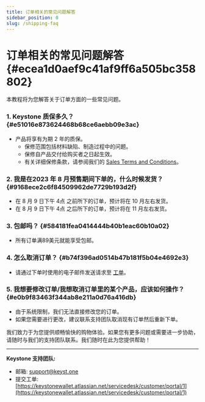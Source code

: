 ```yaml
---
title: 订单相关的常见问题解答
sidebar_position: 0
slug: /shipping-faq
---
```




# 订单相关的常见问题解答 {#ecea1d0aef9c41af9ff6a505bc358802}


本教程将为您解答关于订单方面的一些常见问题。


### 1. **Keystone 质保多久？** {#e51016e873624468b68ce6aebb09e3ac}

- 产品将享有为期 2 年的质保。
	- 保修范围包括材料缺陷、制造过程中的问题。
	- 保修自产品交付给购买者之日起生效。
	- 有关详细保修条款，请参阅我们的 [Sales Terms and Conditions](https://keyst.one/sales-terms-and-conditions)。

### **2. 我是在2023 年 8 月预售期间下单的，什么时候发货？** {#9168ece2c6f84509962de7729b193d2f}

- 在 8 月 9 日下午 4点 之前所下的订单，预计将在 10 月左右发货。
- 在 8 月 9 日下午 4点 之后所下的订单，预计将在 11 月左右发货。

### **3. 包邮吗？** {#584181fea0414444b40b1eac60b10a02}

- 所有订单满89美元就能享受包邮。

### **4. 怎么取消订单？** {#b74f396ad0514b47b181f5b04e4692e3}

- 请通过下单时使用的电子邮件发送请求至 [工单](https://keystonewallet.atlassian.net/servicedesk/customer/portal/1)。

### **5. 我想要修改订单/我想取消订单里的某个产品，应该如何操作？** {#e0b9f83463f344ab8e211a0d76a416db}

- 由于系统限制，我们无法直接修改您的订单。
- 如果您需要进行更改，建议联系支持团队取消现有订单然后重新下单。

我们致力于为您提供顺畅愉快的购物体验。如果您有更多问题或需要进一步协助，请随时与我们的支持团队联系。我们随时在此为您提供帮助！


---


**Keystone 支持团队:** 

- 邮箱: [support@keyst.one](mailto:support@keyst.one)
- 提交工单: [https://keystonewallet.atlassian.net/servicedesk/customer/portal/1](https://keystonewallet.atlassian.net/servicedesk/customer/portal/1)
